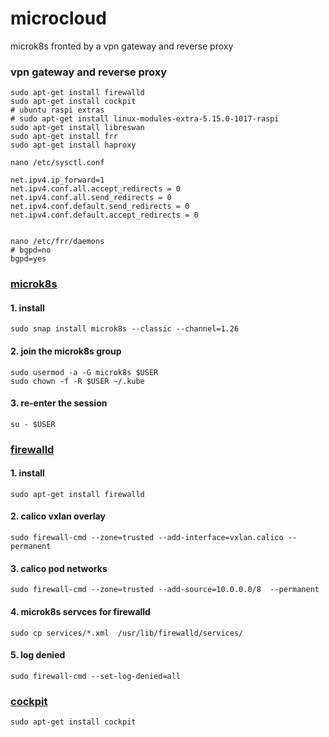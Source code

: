 # **microcloud**
microk8s fronted by a vpn gateway and reverse proxy

### vpn gateway and reverse proxy
```
sudo apt-get install firewalld
sudo apt-get install cockpit
# ubuntu raspi extras
# sudo apt-get install linux-modules-extra-5.15.0-1017-raspi
sudo apt-get install libreswan
sudo apt-get install frr
sudo apt-get install haproxy

nano /etc/sysctl.conf

net.ipv4.ip_forward=1
net.ipv4.conf.all.accept_redirects = 0
net.ipv4.conf.all.send_redirects = 0
net.ipv4.conf.default.send_redirects = 0
net.ipv4.conf.default.accept_redirects = 0


nano /etc/frr/daemons 
# bgpd=no
bgpd=yes

```

### [microk8s](https://microk8s.io/docs/getting-started)
#### 1. install
```
sudo snap install microk8s --classic --channel=1.26
```
#### 2. join the microk8s group
```
sudo usermod -a -G microk8s $USER
sudo chown -f -R $USER ~/.kube
```
#### 3. re-enter the session
```
su - $USER
```
### [firewalld](https://firewalld.org/)
#### 1. install
```
sudo apt-get install firewalld
```
#### 2. calico vxlan overlay
```
sudo firewall-cmd --zone=trusted --add-interface=vxlan.calico --permanent
```
#### 3. calico pod networks
```
sudo firewall-cmd --zone=trusted --add-source=10.0.0.0/8  --permanent 
```
#### 4. microk8s servces for firewalld
```
sudo cp services/*.xml  /usr/lib/firewalld/services/ 
```
#### 5. log denied
```
sudo firewall-cmd --set-log-denied=all
```
### [cockpit](https://cockpit-project.org/)
```
sudo apt-get install cockpit
```
